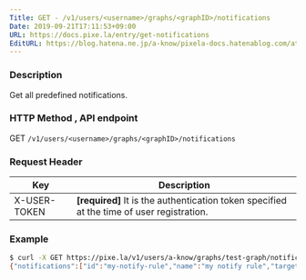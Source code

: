 ```yaml
---
Title: GET - /v1/users/<username>/graphs/<graphID>/notifications
Date: 2019-09-21T17:11:53+09:00
URL: https://docs.pixe.la/entry/get-notifications
EditURL: https://blog.hatena.ne.jp/a-know/pixela-docs.hatenablog.com/atom/entry/26006613437577170
---
```


### Description
Get all predefined notifications.

### HTTP Method , API endpoint
<span class="badge badge-get">GET</span> `/v1/users/<username>/graphs/<graphID>/notifications`

### Request Header

|Key|Description|
|---|---|
|X-USER-TOKEN|**[required]** It is the authentication token specified at the time of user registration.|


### Example

```sh
$ curl -X GET https://pixe.la/v1/users/a-know/graphs/test-graph/notifications -H 'X-USER-TOKEN:thisissecret'
{"notifications":["id":"my-notify-rule","name":"my notify rule","target":"quantity","condition":">","threshold":"5","channelID":"my-channel"]}
```
